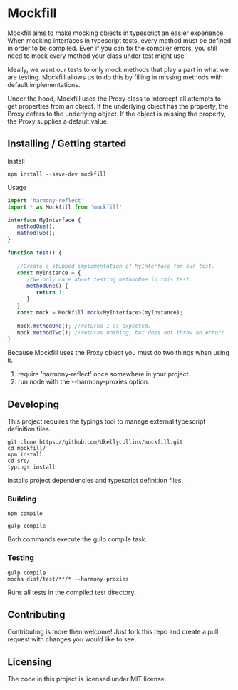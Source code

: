 # Mockfill

Mockfill aims to make mocking objects in typescript an easier experience.
When mocking interfaces in typescript tests, every method must be defined in order 
to be compiled. Even if you can fix the compiler errors, you still need to mock every
method your class under test might use. 

Ideally, we want our tests to only mock methods that play a part in what we are testing.
Mockfill allows us to do this by filling in missing methods with default implementations.

Under the hood, Mockfill uses the Proxy class to intercept all attempts to get properties
from an object. If the underlying object has the property, the Proxy defers to the underlying object.
If the object is missing the property, the Proxy supplies a default value.

## Installing / Getting started

Install
```shell
npm install --save-dev mockfill
```

Usage
```Typescript
import 'harmony-reflect'
import * as Mockfill from 'mockfill'

interface MyInterface {
   methodOne();
   methodTwo();
}

function test() {
   
   //Create a stubbed implementation of MyInterface for our test.
   const myInstance = {
      //We only care about testing methodOne in this test.
      methodOne() {
         return 1;
      }
   }
   const mock = Mockfill.mock<MyInterface>(myInstance);
   
   mock.methodOne(); //returns 1 as expected.
   mock.methodTwo(); //returns nothing, but does not throw an error!
}
```

Because Mockfill uses the Proxy object you must do two things when using it.
1. require 'harmony-reflect' once somewhere in your project.
2. run node with the --harmony-proxies option.

## Developing

This project requires the typings tool to manage external typescript definition files.

```shell
git clone https://github.com/dkellycollins/mockfill.git
cd mockfill/
npm install
cd src/
typings install
```

Installs project dependencies and typescript definition files.

### Building

```shell
npm compile

gulp compile
```

Both commands execute the gulp compile task.

### Testing

```shell
gulp compile
mocha dist/test/**/* --harmony-proxies
```

Runs all tests in the compiled test directory.

## Contributing

Contributing is more then welcome! Just fork this repo and create a pull request
with changes you would like to see.

## Licensing

The code in this project is licensed under MIT license.